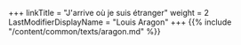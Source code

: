 +++
linkTitle = "J'arrive où je suis étranger"
weight = 2
LastModifierDisplayName = "Louis Aragon"
+++
{{% include "/content/common/texts/aragon.md" %}}
